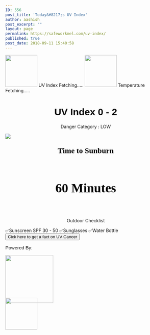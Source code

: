 ```yaml
---
ID: 556
post_title: 'Today&#8217;s UV Index'
author: aashish
post_excerpt: ""
layout: page
permalink: https://safeworkmel.com/uv-index/
published: true
post_date: 2018-09-11 15:40:58
---
```

<!DOCTYPE html>
<html>
<head>
    <meta charset="utf-8" />
</head>
<body>
    <style>
        .uvIndexInfo {
            color: white;
            font-family: Tahoma;
        }
        .uvSuggestion {
            font-family: Calibri;
            font-size: 30px;
            font-weight: bolder;
            color: black;
        }
        .button {
            background-color: #4CAF50; /* Green */
            border: none;
            color: white;
            padding: 15px 32px;
            text-align: center;
            text-decoration: none;
            display: inline-block;
            font-size: 20px;
            margin: 4px 2px;
            cursor: pointer;
            -webkit-transition-duration: 0.4s; /* Safari */
            transition-duration: 0.4s;
        }
        .button1 {
            box-shadow: 0 8px 16px 0 rgba(0,0,0,0.2), 0 6px 20px 0 rgba(0,0,0,0.19);
        }
        .cont {
            display: block;
            position: relative;
            padding-left: 35px;
            margin-bottom: 12px;
            cursor: pointer;
            font-size: 22px;
            -webkit-user-select: none;
            -moz-user-select: none;
            -ms-user-select: none;
            user-select: none;
        }
    </style>
                        <img src="https://farm2.staticflickr.com/1970/31086594348_aee6f546be_m.jpg" style="height:100px;width:100px" />
                         UV Index 
                         Fetching..... 
                        <img src="https://farm2.staticflickr.com/1924/43147124940_e5e7338912_o.png" style="height:100px;width:100px" />
                         Temperature 
                         Fetching..... 
        <h1 style="font-family:Arial;color:black;font-weight:900;font-size:30px;text-align:center">UV Index 0 - 2</h1>
                <p style="text-align: center;">Danger Category : LOW</p>
                <img src="https://farm2.staticflickr.com/1940/43165946350_8d278d7d94.jpg" style="width:auto" />
                <p style="font-family: tahoma; font-size: 18pt;color:black;font-weight:bolder;text-align:center">Time to Sunburn</p>
                <p style="font-family:Tahoma;font-size:40px;text-align:center;font-weight:bolder;color:black;padding-top:40px">60 Minutes</p>
                    <h1 style="font-family:Tahoma;font-size:50px;text-align:center;font-weight:bolder"><time></time></h1>
                    <!--<button id="start">start</button>
                 <button id="stop">stop</button>
                  <button id="clear">clear</button>-->
                <p style="text-align: center;">Outdoor Checklist</p>
                    <label>
                         &#x2705;Sunscreen SPF 30 - 50
                    </label>
                    <label>
                         &#x2705;Sunglasses
                        </label>
                    <label>
                         &#x2705;Water Bottle
                    </label>
        <button onclick="newTip()">Cick here to get a fact on UV Cancer</button>
        &nbsp;
    &nbsp;
        <p style="font-family:Arial;font-size:15px">Powered By:</p>
        <p><a href="https://openweathermap.org/api"><img src="https://farm2.staticflickr.com/1943/43156966290_e4b107251b.jpg" width="150"></a>
</p>
                <p style="position:relative;top:-30px"><a href="https://darksky.net/dev"><img src="https://www.vectorlogo.zone/logos/darksky/darksky-card.png" width="100"></a></p>
</body>
</html>